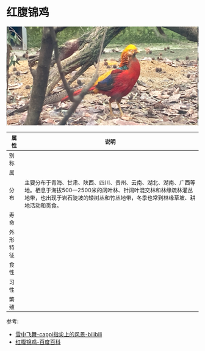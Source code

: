 # 红腹锦鸡

![](01.png)

|属性|说明|
| ---- | ---- |
| 别称||
| 属||
| 分布| 主要分布于青海、甘肃、陕西、四川、贵州、云南、湖北、湖南、广西等地。栖息于海拔500—2500米的阔叶林、针阔叶混交林和林缘疏林灌丛地带，也出现于岩石陡坡的矮树丛和竹丛地带，冬季也常到林缘草坡、耕地活动和觅食。|
| 寿命||
| 外形特征||
| 食性||
| 习性||
| 繁殖||

参考:
- [雪中飞舞-cappi指尖上的风景-bilibili](https://www.bilibili.com/video/BV1Z5411B7v5/?share_source=copy_web&vd_source=fcf7bbddc2ffd7f073481728ff8f0f3c)
- [红腹锦鸡-百度百科](https://baike.baidu.com/item/%E7%BA%A2%E8%85%B9%E9%94%A6%E9%B8%A1/351840?fr=ge_ala)